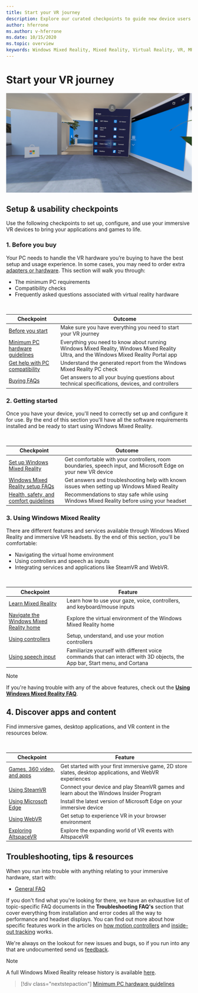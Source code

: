 ```yaml
---
title: Start your VR journey
description: Explore our curated checkpoints to guide new device users through setting up and using their immersive VR devices.
author: hferrone
ms.author: v-hferrone
ms.date: 10/15/2020
ms.topic: overview
keywords: Windows Mixed Reality, Mixed Reality, Virtual Reality, VR, MR,
---
```


# Start your VR journey

![Stock image of VR overlaid environment](images/mr-win32-slates-pinspanel.png)

## Setup & usability checkpoints

Use the following checkpoints to set up, configure, and use your immersive VR devices to bring your applications and games to life.

### 1. Before you buy

Your PC needs to handle the VR hardware you’re buying to have the best setup and usage experience. In some cases, you may need to order extra [adapters or hardware](recommended-adapters-for-windows-mixed-reality-capable-pcs.md). This section will walk you through:

* The minimum PC requirements
* Compatibility checks
* Frequently asked questions associated with virtual reality hardware

<br>

|  Checkpoint  |  Outcome  |
| --- | --- |
| [Before you start](before-you-start.md) | Make sure you have everything you need to start your VR journey |
| [Minimum PC hardware guidelines](windows-mixed-reality-minimum-pc-hardware-compatibility-guidelines.md) | Everything you need to know about running Windows Mixed Reality, Windows Mixed Reality Ultra, and the Windows Mixed Reality Portal app |
| [Get help with PC compatibility](get-help-with-pc-compatibility.md) | Understand the generated report from the Windows Mixed Reality PC check |
| [Buying FAQs](before-you-buy-faqs.md) | Get answers to all your buying questions about technical specifications, devices, and controllers |

### 2. Getting started

Once you have your device, you'll need to correctly set up and configure it for use. By the end of this section you'll have all the software requirements installed and be ready to start using Windows Mixed Reality.

<br>

|  Checkpoint  |  Outcome  |
| --- | --- |
| [Set up Windows Mixed Reality](set-up-windows-mixed-reality.md) | Get comfortable with your controllers, room boundaries, speech input, and Microsoft Edge on your new VR device |
| [Windows Mixed Reality setup FAQs](wmr-setup-faq.md) | Get answers and troubleshooting help with known issues when setting up Windows Mixed Reality |
| [Health, safety, and comfort guidelines](wmr-health-safety-comfort.md) | Recommendations to stay safe while using Windows Mixed Reality before using your headset  |

### 3. Using Windows Mixed Reality

There are different features and services available through Windows Mixed Reality and immersive VR headsets. By the end of this section, you'll be comfortable:

* Navigating the virtual home environment
* Using controllers and speech as inputs
* Integrating services and applications like SteamVR and WebVR.

<br>

|  Checkpoint  |  Feature  |
| --- | --- |
| [Learn Mixed Reality](learn-mixed-reality.md) | Learn how to use your gaze, voice, controllers, and keyboard/mouse inputs |
| [Navigate the Windows Mixed Reality home](your-mixed-reality-home.md) | Explore the virtual environment of the Windows Mixed Reality home  |
| [Using controllers](controllers-in-wmr.md) | Setup, understand, and use your motion controllers |
| [Using speech input](using-speech-in-wmr.md) | Familiarize yourself with different voice commands that can interact with 3D objects, the App bar, Start menu, and Cortana |

> [!NOTE]
> If you're having trouble with any of the above features, check out the **[Using Windows Mixed Reality FAQ](using-wmr-faq.md)**.

## 4. Discover apps and content

Find immersive games, desktop applications, and VR content in the resources below. 

<br>

|  Checkpoint  |  Feature  |
| --- | --- |
| [Games, 360 video, and apps](using-games-and-apps-in-windows-mixed-reality.md) | Get started with your first immersive game, 2D store slates, desktop applications, and WebVR experiences |
| [Using SteamVR](using-steamvr-with-windows-mixed-reality.md) | Connect your device and play SteamVR games and learn about the Windows Insider Program |
| [Using Microsoft Edge](using-microsoft-edge.md) | Install the latest version of Microsoft Edge on your immersive device |
| [Using WebVR](webvr.md) | Get setup to experience VR in your browser environment |
| [Exploring AltspaceVR](/altspace-vr/journey.md) | Explore the expanding world of VR events with AltspaceVR |

## Troubleshooting, tips & resources

When you run into trouble with anything relating to your immersive hardware, start with:
 
* [General FAQ](troubleshooting-windows-mixed-reality.md) 

If you don't find what you're looking for there, we have an exhaustive list of topic-specific FAQ documents in the **Troubleshooting FAQ's** section that cover everything from installation and error codes all the way to performance and headset displays. You can find out more about how specific features work in the articles on [how motion controllers](controllers-in-wmr.md) and [inside-out tracking](tracking-system.md) works.

We're always on the lookout for new issues and bugs, so if you run into any that are undocumented send us [feedback](filing-feedback.md).

> [!NOTE]
> A full Windows Mixed Reality release history is available [here](mixed-reality-software.md).

> [!div class="nextstepaction"]
> [Minimum PC hardware guidelines](windows-mixed-reality-minimum-pc-hardware-compatibility-guidelines.md)

<br>

